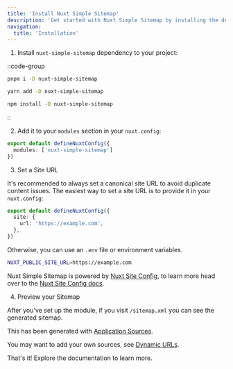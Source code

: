 ```yaml
---
title: 'Install Nuxt Simple Sitemap'
description: 'Get started with Nuxt Simple Sitemap by installing the dependency to your project.'
navigation:
  title: 'Installation'
---
```


1. Install `nuxt-simple-sitemap` dependency to your project:

::code-group

```sh [pnpm]
pnpm i -D nuxt-simple-sitemap
```

```bash [yarn]
yarn add -D nuxt-simple-sitemap
```

```bash [npm]
npm install -D nuxt-simple-sitemap
```

::

2. Add it to your `modules` section in your `nuxt.config`:

```ts [nuxt.config.ts]
export default defineNuxtConfig({
  modules: ['nuxt-simple-sitemap']
})
```

3. Set a Site URL

It's recommended to always set a canonical site URL to avoid duplicate content issues.
The easiest way to set a site URL is to provide it in your `nuxt.config`:

```ts [nuxt.config.ts]
export default defineNuxtConfig({
  site: {
    url: 'https://example.com',
  },
})
```

Otherwise, you can use an `.env` file or environment variables.

```bash [.env]
NUXT_PUBLIC_SITE_URL=https://example.com
```

Nuxt Simple Sitemap is powered by [Nuxt Site Config](/site-config/getting-started/background), to learn more head over to the [Nuxt Site Config docs](/site-config/getting-started/how-it-works).

4. Preview your Sitemap

After you've set up the module, if you visit `/sitemap.xml` you can see the generated sitemap.

This has been generated with [Application Sources](/sitemap/getting-started/data-sources).

You may want to add your own sources, see [Dynamic URLs](/sitemap/guides/dynamic-urls).

That's it! Explore the documentation to learn more.
